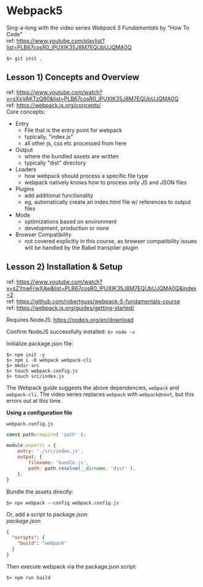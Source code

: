 # Webpack5
Sing-a-long with the video series _Webpack 5 Fundamentals_ by "How To Code"  
ref: https://www.youtube.com/playlist?list=PLB67cosR0_lPUXIK35J8M7EQUbUJQMA0Q

```shell
$> git init .
```

## Lesson 1) Concepts and Overview
ref: https://www.youtube.com/watch?v=sXxVAKTzQ80&list=PLB67cosR0_lPUXIK35J8M7EQUbUJQMA0Q  
ref: https://webpack.js.org/concepts/  
Core concepts:
- Entry
  - File that is the entry point for webpack
  - typically, "index.js"
  - all other js, css etc processed from here
- Output
  - where the bundled assets are written
  - typically "dist" directory
- Loaders
  - how webpack should process a specific file type
  - webpack natively knows how to process only JS and JSON files
- Plugins
  - add additional functionality
  - eg, automatically create an index.html file w/ references to output files
- Mode
  - optimizations based on environment
  - development, production or none
- Browser Compatibility
  - not covered explicitly in this course, as browser compatibility issues will be handled by the Babel transpiler plugin

## Lesson 2) Installation & Setup 
ref: https://www.youtube.com/watch?v=sZYnwFrwXAw&list=PLB67cosR0_lPUXIK35J8M7EQUbUJQMA0Q&index=2  
ref: https://github.com/robertguss/webpack-5-fundamentals-course  
ref: https://webpack.js.org/guides/getting-started/  

Requires NodeJS: https://nodejs.org/en/download  

Confirm NodeJS successfully installed: `$> node -v`  

Initialize package.json file:
```shell
$> npm init -y
$> npm i -D webpack webpack-cli
$> mkdir src
$> touch webpack.config.js
$> touch src/index.js
```
The Webpack guide suggests the above dependencies, `webpack` and `webpack-cli`.
The video series replaces `webpack` with `webpack@next`, but this errors out at this time.

**Using a configuration file**

`webpack.config.js`
```js
const path=require( 'path' );

module.exports = {
    entry: './src/index.js',
    output: {
        filename: 'bundle.js',
        path: path.resolve(__dirname, 'dist' ),
    },
}
```
Bundle the assets directly:
```shell
$> npx webpack --config webpack.config.js
```

Or, add a script to package.json:  
_package.json_  
```json
{
  "scripts": {
    "build": "webpack"
  }
}
```
Then execute webpack via the package.json script:
```shell
$> npm run build
```